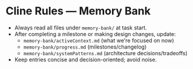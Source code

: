 # Cline Rules — Memory Bank

- Always read all files under `memory-bank/` at task start.
- After completing a milestone or making design changes, update:
  - `memory-bank/activeContext.md` (what we're focused on now)
  - `memory-bank/progress.md` (milestones/changelog)
  - `memory-bank/systemPatterns.md` (architecture decisions/tradeoffs)
- Keep entries concise and decision-oriented; avoid noise.
